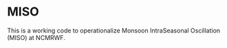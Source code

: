 # MISO
This is a working code to operationalize Monsoon IntraSeasonal Oscillation (MISO) at NCMRWF.
